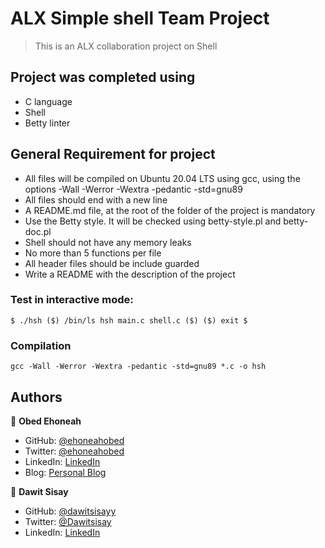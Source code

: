 # ALX Simple shell Team Project

> This is an ALX collaboration project on Shell
## Project was completed using

- C language
- Shell
- Betty linter
## General Requirement for project

- All files will be compiled on Ubuntu 20.04 LTS using gcc, using the options -Wall -Werror -Wextra -pedantic -std=gnu89
- All files should end with a new line
- A README.md file, at the root of the folder of the project is mandatory
- Use the Betty style. It will be checked using betty-style.pl and betty-doc.pl
- Shell should not have any memory leaks
- No more than 5 functions per file
- All header files should be include guarded
- Write a README with the description of the project
### Test in interactive mode:

`$ ./hsh
($) /bin/ls
hsh main.c shell.c
($)
($) exit
$`

### Compilation

`gcc -Wall -Werror -Wextra -pedantic -std=gnu89 *.c -o hsh`

## Authors

👤 **Obed Ehoneah**

- GitHub: [@ehoneahobed](https://github.com/ehoneahobed)
- Twitter: [@ehoneahobed](https://twitter.com/ehoneahobed)
- LinkedIn: [LinkedIn](https://linkedin.com/in/ehoneahobed)
- Blog: [Personal Blog](https://blog.ehoneahobed.com)

👤 **Dawit Sisay**

- GitHub: [@dawitsisayy](https://github.com/DawitSisayy)
- Twitter: [@Dawitsisay](https://twitter.com/twitterhandle)
- LinkedIn: [LinkedIn](https://linkedin.com/in/linkedinhandle)

